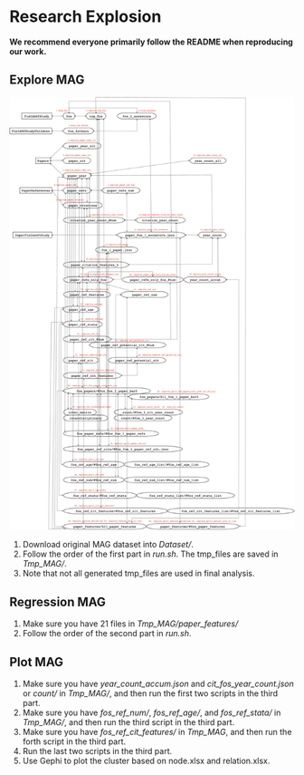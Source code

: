 # Research Explosion

[comment]: <> (Research Explosion: More Efforts to Climb onto the Shoulders of Giants, PNAS 2022)

**We recommend everyone primarily follow the README when reproducing our work.**

## Explore MAG

![Flow of Data Exploration](https://github.com/ECNU-Text-Computing/Research-Explosion/blob/main/imgs/imgs_mag.png)

1. Download original MAG dataset into *Dataset/*.
2. Follow the order of the first part in *run.sh*. The tmp_files are saved in *Tmp_MAG/*.
3. Note that not all generated tmp_files are used in final analysis.

## Regression MAG

1. Make sure you have 21 files in *Tmp_MAG/paper_features/*
2. Follow the order of the second part in *run.sh*.

## Plot MAG

1. Make sure you have *year_count_accum.json* and *cit_fos_year_count.json* or *count/* in *Tmp_MAG/*,
   and then run the first two scripts in the third part.
2. Make sure you have *fos_ref_num/*, *fos_ref_age/*, and *fos_ref_stata/* in *Tmp_MAG/*, 
   and then run the third script in the third part.
3. Make sure you have *fos_ref_cit_features/* in *Tmp_MAG*,
   and then run the forth script in the third part.
4. Run the last two scripts in the third part.
5. Use Gephi to plot the cluster based on node.xlsx and relation.xlsx.